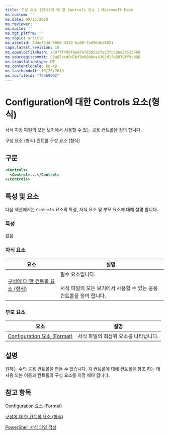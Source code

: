 ```yaml
---
title: 구성 요소 (형식)에 대 한 Controls 요소 | Microsoft Docs
ms.custom: ''
ms.date: 09/13/2016
ms.reviewer: ''
ms.suite: ''
ms.tgt_pltfrm: ''
ms.topic: article
ms.assetid: 4d4ef63d-5866-4319-ba00-7ed96de26821
caps.latest.revision: 18
ms.openlocfilehash: ac9f7ff08f6e87ef83b5a2fe23fc58ee2651566d
ms.sourcegitcommit: 52a67bcd9d7bf3e8600ea4302d1fa8970ff9c998
ms.translationtype: MT
ms.contentlocale: ko-KR
ms.lasthandoff: 10/15/2019
ms.locfileid: "72369002"
---
```

# <a name="controls-element-for-configuration-format"></a>Configuration에 대한 Controls 요소(형식)

서식 지정 파일의 모든 보기에서 사용할 수 있는 공용 컨트롤을 정의 합니다.

구성 요소 (형식) 컨트롤 구성 요소 (형식)

## <a name="syntax"></a>구문

```xml
<Controls>
  <Control>...</Control>
</Controls>
```

## <a name="attributes-and-elements"></a>특성 및 요소

다음 섹션에서는 `Controls` 요소의 특성, 자식 요소 및 부모 요소에 대해 설명 합니다.

### <a name="attributes"></a>특성

없음

### <a name="child-elements"></a>자식 요소

|요소|설명|
|-------------|-----------------|
|[구성에 대 한 컨트롤 요소 (형식)](./control-element-for-controls-for-configuration-format.md)|필수 요소입니다.<br /><br /> 서식 파일의 모든 보기에서 사용할 수 있는 공용 컨트롤을 정의 합니다.|

### <a name="parent-elements"></a>부모 요소

|요소|설명|
|-------------|-----------------|
|[Configuration 요소 (Format)](./configuration-element-format.md)|서식 파일의 최상위 요소를 나타냅니다.|

## <a name="remarks"></a>설명

원하는 수의 공용 컨트롤을 만들 수 있습니다. 각 컨트롤에 대해 컨트롤을 참조 하는 데 사용 되는 이름과 컨트롤의 구성 요소를 지정 해야 합니다.

## <a name="see-also"></a>참고 항목

[Configuration 요소 (Format)](./configuration-element-format.md)

[구성에 대 한 컨트롤 요소 (형식)](./control-element-for-controls-for-configuration-format.md)

[PowerShell 서식 파일 작성](./writing-a-powershell-formatting-file.md)
